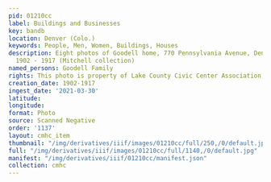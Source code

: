 ```yaml
---
pid: 01210cc
label: Buildings and Businesses
key: bandb
location: Denver (Colo.)
keywords: People, Men, Women, Buildings, Houses
description: Eight photos of Goodell home, 770 Pennsylvania Avenue, Denver, Colorado,
  1902 - 1917 (Mitchell collection)
named_persons: Goodell Family
rights: This photo is property of Lake County Civic Center Association.
creation_date: 1902-1917
ingest_date: '2021-03-30'
latitude: 
longitude: 
format: Photo
source: Scanned Negative
order: '1137'
layout: cmhc_item
thumbnail: "/img/derivatives/iiif/images/01210cc/full/250,/0/default.jpg"
full: "/img/derivatives/iiif/images/01210cc/full/1140,/0/default.jpg"
manifest: "/img/derivatives/iiif/01210cc/manifest.json"
collection: cmhc
---
```

